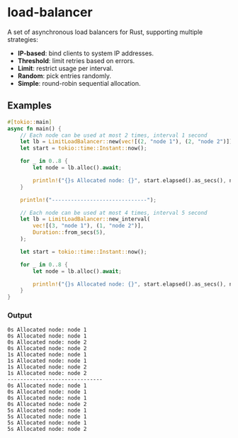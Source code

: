 # load-balancer

A set of asynchronous load balancers for Rust, supporting multiple strategies:

- **IP-based**: bind clients to system IP addresses.
- **Threshold**: limit retries based on errors.
- **Limit**: restrict usage per interval.
- **Random**: pick entries randomly.
- **Simple**: round-robin sequential allocation.

## Examples

```rust
#[tokio::main]
async fn main() {
    // Each node can be used at most 2 times, interval 1 second
    let lb = LimitLoadBalancer::new(vec![(2, "node 1"), (2, "node 2")]);
    let start = tokio::time::Instant::now();

    for _ in 0..8 {
        let node = lb.alloc().await;

        println!("{}s Allocated node: {}", start.elapsed().as_secs(), node);
    }

    println!("------------------------------");

    // Each node can be used at most 4 times, interval 5 second
    let lb = LimitLoadBalancer::new_interval(
        vec![(3, "node 1"), (1, "node 2")],
        Duration::from_secs(5),
    );

    let start = tokio::time::Instant::now();

    for _ in 0..8 {
        let node = lb.alloc().await;

        println!("{}s Allocated node: {}", start.elapsed().as_secs(), node);
    }
}
```

### Output

```
0s Allocated node: node 1
0s Allocated node: node 1
0s Allocated node: node 2
0s Allocated node: node 2
1s Allocated node: node 1
1s Allocated node: node 1     
1s Allocated node: node 2     
1s Allocated node: node 2     
------------------------------
0s Allocated node: node 1     
0s Allocated node: node 1     
0s Allocated node: node 1     
0s Allocated node: node 2     
5s Allocated node: node 1
5s Allocated node: node 1
5s Allocated node: node 1
5s Allocated node: node 2
```